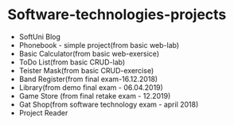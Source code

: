 # Software-technologies-projects

 - SoftUni Blog
 - Phonebook - simple project(from basic web-lab)
 - Basic Calculator(from basic web-exersice)
 - ToDo List(from basic CRUD-lab)
 - Teister Mask(from basic CRUD-exercise)
 - Band Register(from final exam-16.12.2018)
 - Library(from demo final exam - 06.04.2019)
 - Game Store (from final retake exam - 12.2019)
 - Gat Shop(from software technology exam - april 2018)
 - Project Reader